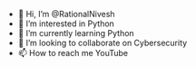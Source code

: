 - 👋 Hi, I’m @RationalNivesh
- 👀 I’m interested in Python
- 🌱 I’m currently learning Python
- 💞️ I’m looking to collaborate on Cybersecurity
- 📫 How to reach me YouTube

<!---
RationalNivesh/RationalNivesh is a ✨ special ✨ repository because its `README.md` (this file) appears on your GitHub profile.
You can click the Preview link to take a look at your changes.
--->
